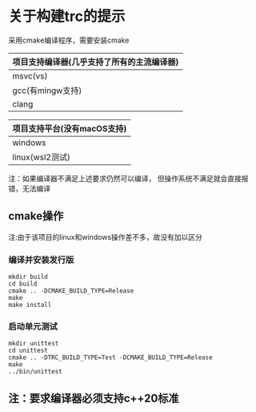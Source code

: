 # 关于构建trc的提示

采用cmake编译程序，需要安装cmake

| 项目支持编译器(几乎支持了所有的主流编译器) |
|:-----------------------|
| msvc(vs)               |
| gcc(有mingw支持)          |
| clang                  |

| 项目支持平台(没有macOS支持) |
|:------------------|
| windows           |
| linux(wsl2测试)     |

注：如果编译器不满足上述要求仍然可以编译，
但操作系统不满足就会直接报错，无法编译

## cmake操作
注:由于该项目的linux和windows操作差不多，故没有加以区分
### 编译并安装发行版
```
mkdir build
cd build
cmake .. -DCMAKE_BUILD_TYPE=Release
make
make install
```

### 启动单元测试

```
mkdir unittest
cd unittest
cmake .. -DTRC_BUILD_TYPE=Test -DCMAKE_BUILD_TYPE=Release
make
../bin/unittest
```

## 注：要求编译器必须支持c++20标准
